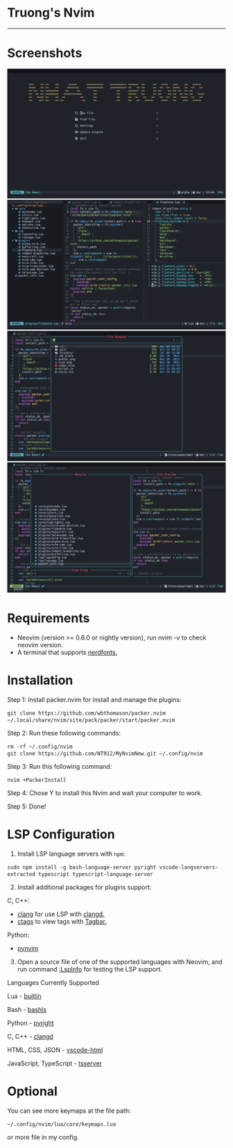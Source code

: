# Truong's Nvim
----------------------------------------------------------
# Screenshots
<img src="https://github.com/NT912/MyNvimNew/blob/main/img/Screen%20Shot%202022-10-24%20at%2021.07.18.png">
<img src="https://github.com/NT912/MyNvimNew/blob/main/img/Screen%20Shot%202022-10-24%20at%2021.09.59.png">
<img src="https://github.com/NT912/MyNvimNew/blob/main/img/Screen%20Shot%202022-10-24%20at%2021.08.16.png">
<img src="https://github.com/NT912/MyNvimNew/blob/main/img/Screen%20Shot%202022-10-24%20at%2021.08.30.png">

# Requirements
- Neovim (version >= 0.6.0 or nightly version), run nvim -v to check neovim version.
- A terminal that supports [nerdfonts.](https://github.com/ryanoasis/nerd-fonts)

# Installation
Step 1: Install packer.nvim for install and manage the plugins:
```
git clone https://github.com/wbthomason/packer.nvim ~/.local/share/nvim/site/pack/packer/start/packer.nvim
```
Step 2: Run these following commands:
```
rm -rf ~/.config/nvim
git clone https://github.com/NT912/MyNvimNew.git ~/.config/nvim
```
Step 3: Run this following command:
```
nvim +PackerInstall
```
Step 4: Chose Y to install this Nvim and wait your computer to work.

Step 5: Done!

# LSP Configuration
1. Install LSP language servers with `npm`:
```
sudo npm install -g bash-language-server pyright vscode-langservers-extracted typescript typescript-language-server
```
2. Install additional packages for plugins support:

C, C++:

 - [clang](https://clangd.llvm.org/installation.html) for use LSP with [clangd.](https://github.com/neovim/nvim-lspconfig/blob/master/doc/server_configurations.md#clangd)
 - [ctags](https://github.com/universal-ctags/ctags) to view tags with [Tagbar.](https://github.com/preservim/tagbar)

Python:

 - [pynvim](https://github.com/neovim/pynvim)

3. Open a source file of one of the supported languages with Neovim, and run command [:LspInfo](https://github.com/neovim/nvim-lspconfig#built-in-commands) for testing the LSP support.

Languages Currently Supported

Lua - [builtin](https://neovim.io/doc/user/lua.html)

Bash - [bashls](https://github.com/neovim/nvim-lspconfig/blob/master/doc/server_configurations.md#bashls)

Python - [pyright](https://github.com/neovim/nvim-lspconfig/blob/master/doc/server_configurations.md#pyright)

C, C++ - [clangd](https://github.com/neovim/nvim-lspconfig/blob/master/doc/server_configurations.md#clangd)

HTML, CSS, JSON - [vscode-html](https://github.com/neovim/nvim-lspconfig/blob/master/doc/server_configurations.md#html)

JavaScript, TypeScript - [tsserver](https://github.com/neovim/nvim-lspconfig/blob/master/doc/server_configurations.md#tsserver)

# Optional

You can see more keymaps at the file path: 
```
~/.config/nvim/lua/core/keymaps.lua 
```
or more file in my config.

